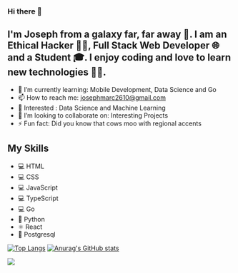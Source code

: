 ### Hi there 👋

## I'm Joseph from a galaxy far, far away 🌌. I am an Ethical Hacker 🐱‍💻, Full Stack Web Developer 🌐 and a Student 🎓. I enjoy coding and love to learn new technologies 👨‍💻.

- 🌱 I’m currently learning: Mobile Development, Data Science and Go
- 📫 How to reach me: josephmarc2610@gmail.com
- 👀 Interested : Data Science and Machine Learning
- 👯 I’m looking to collaborate on: Interesting Projects
- ⚡ Fun fact: Did you know that cows moo with regional accents

## My Skills
* 💻 HTML
* 💻 CSS
* 💻 JavaScript
* 💻 TypeScript
* 💻 Go
* 🐍 Python
* ⚛ React
* 🐘 Postgresql

[![Top Langs](https://github-readme-stats.vercel.app/api/top-langs/?username=jmarcantony&theme=gotham&langs_count=10)](https://github.com/anuraghazra/github-readme-stats)
[![Anurag's GitHub stats](https://github-readme-stats.vercel.app/api?username=jmarcantony&theme=gotham&show_icons=true)](https://github.com/anuraghazra/github-readme-stats)

![](https://komarev.com/ghpvc/?username=jmarcantony&color=brightgreen)
<!--
**jmarcantony/jmarcantony** is a ✨ _special_ ✨ repository because its `README.md` (this file) appears on your GitHub profile.

Here are some ideas to get you started:

- 🔭 I’m currently working on ...
- 🌱 I’m currently learning ...
- 👯 I’m looking to collaborate on ...
- 🤔 I’m looking for help with ...
- 💬 Ask me about ...
- 📫 How to reach me: ...
- 😄 Pronouns: ...
- ⚡ Fun fact: ...
-->
